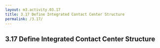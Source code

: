 ```yaml
---
layout: m3.activity.03.17
title: 3.17 Define Integrated Contact Center Structure			
permalink: /3.17/
---
```

## 3.17 Define Integrated Contact Center Structure					
